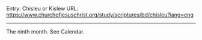 Entry: Chisleu or Kislew
URL: https://www.churchofjesuschrist.org/study/scriptures/bd/chisleu?lang=eng

---

The ninth month. See Calendar.
